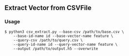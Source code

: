 ## Extract Vector from CSVFile

### Usage
```bach
$ python3 csv_extract.py --base-csv /path/to/base.csv \
	--base-id-name id --base-vector-name feature \
	--query-csv /path/to/query.csv \
	--query-id-name id --query-vector-name feature \
	--output /path/to/output.h5 --overwrite
```
